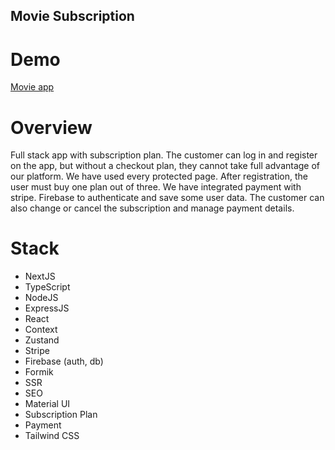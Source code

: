 ## Movie Subscription

# Demo

[Movie app](https://subscription-movie-app.vercel.app/)

# Overview

Full stack app with subscription plan. The customer can log in and register on the app, but without a checkout plan, they cannot take full advantage of our platform. We have used every protected page. After registration, the user must buy one plan out of three. We have integrated payment with stripe. Firebase to authenticate and save some user data. The customer can also change or cancel the subscription and manage payment details.

# Stack

- NextJS
- TypeScript
- NodeJS
- ExpressJS
- React
- Context
- Zustand
- Stripe
- Firebase (auth, db)
- Formik
- SSR
- SEO
- Material UI
- Subscription Plan
- Payment
- Tailwind CSS
